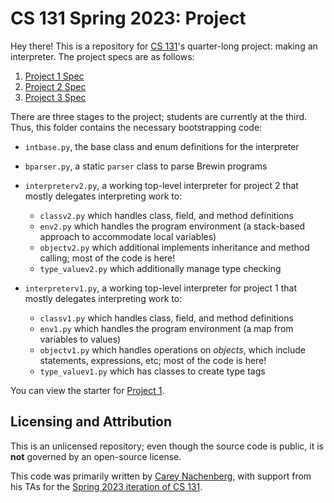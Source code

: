# CS 131 Spring 2023: Project

Hey there! This is a repository for [CS 131](https://ucla-cs-131.github.io/spring-23/)'s quarter-long project: making an interpreter. The project specs are as follows:

1. [Project 1 Spec](https://docs.google.com/document/d/1pPQ2qZKbbsbZGBSwvuy1Ir-NZLPMgVt95WPQuI5aPho)
2. [Project 2 Spec](https://docs.google.com/document/d/1simlDMO0TK-YNDPYjkuU1C3fcaBpbIVYRaKD1pdqJj8/edit?usp=sharing)
3. [Project 3 Spec](https://docs.google.com/document/d/1YqSGkY4lE5nr-u27TQ-C8vd7f21SQA-qHL1aZf0ye4s/edit?usp=sharing)

There are three stages to the project; students are currently at the third. Thus, this folder contains the necessary bootstrapping code:

- `intbase.py`, the base class and enum definitions for the interpreter
- `bparser.py`, a static `parser` class to parse Brewin programs

- `interpreterv2.py`, a working top-level interpreter for project 2 that mostly delegates interpreting work to:
  - `classv2.py` which handles class, field, and method definitions
  - `env2.py` which handles the program environment (a stack-based approach to accommodate local variables)
  - `objectv2.py` which additional implements inheritance and method calling; most of the code is here!
  - `type_valuev2.py` which additionally manage type checking

- `interpreterv1.py`, a working top-level interpreter for project 1 that mostly delegates interpreting work to:
  - `classv1.py` which handles class, field, and method definitions
  - `env1.py` which handles the program environment (a map from variables to values)
  - `objectv1.py` which handles operations on *objects*, which include statements, expressions, etc; most of the code is here!
  - `type_valuev1.py` which has classes to create type tags

You can view the starter for [Project 1](https://github.com/UCLA-CS-131/spring-23-project-starter/releases/tag/p1).

## Licensing and Attribution

This is an unlicensed repository; even though the source code is public, it is **not** governed by an open-source license.

This code was primarily written by [Carey Nachenberg](http://careynachenberg.weebly.com/), with support from his TAs for the [Spring 2023 iteration of CS 131](https://ucla-cs-131.github.io/spring-23/).
